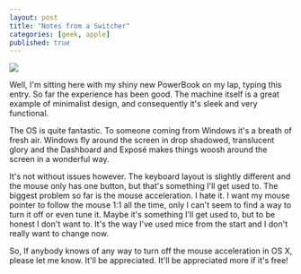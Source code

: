 ```yaml
---
layout: post
title: "Notes from a Switcher"
categories: [geek, apple]
published: true
---
```


<img src="/images/powerbook.png" class="left" />

Well, I'm sitting here with my shiny new PowerBook on my lap, typing this entry.  So far the experience has been good.  The machine itself is a great example of minimalist design, and consequently it's sleek and very functional.

<!-- more -->

The OS is quite fantastic.  To someone coming from Windows it's a breath of fresh air.  Windows fly around the screen in drop shadowed, translucent glory and the Dashboard and Exposé makes things woosh around the screen in a wonderful way.

It's not without issues however.  The keyboard layout is slightly different and the mouse only has one button, but that's something I'll get used to.  The biggest problem so far is the mouse acceleration.  I hate it.  I want my mouse pointer to follow the mouse 1:1 all the time, only I can't seem to find a way to turn it off or even tune it.  Maybe it's something I'll get used to, but to be honest I don't want to.  It's the way I've used mice from the start and I don't really want to change now.

So, If anybody knows of any way to turn off the mouse acceleration in OS X, please let me know.  It'll be appreciated.  It'll be appreciated more if it's free!
